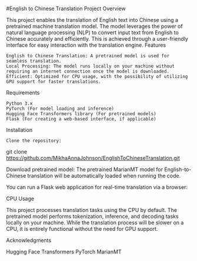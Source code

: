 #English to Chinese Translation Project
Overview

This project enables the translation of English text into Chinese using a pretrained machine translation model. The model leverages the power of natural language processing (NLP) to convert input text from English to Chinese accurately and efficiently. This is achieved through a user-friendly interface for easy interaction with the translation engine.
Features

    English to Chinese Translation: A pretrained model is used for seamless translation.
    Local Processing: The model runs locally on your machine without requiring an internet connection once the model is downloaded.
    Efficient: Optimized for CPU usage, with the possibility of utilizing GPU support for faster translations.

Requirements

    Python 3.x
    PyTorch (For model loading and inference)
    Hugging Face Transformers library (For pretrained models)
    Flask (For creating a web-based interface, if applicable)

Installation

    Clone the repository:

git clone https://github.com/MikhaAnnaJohnson/EnglishToChineseTranslation.git

Download pretrained model: The pretrained MarianMT model for English-to-Chinese translation will be automatically loaded when running the code.

You can  run a Flask web application for real-time translation via a browser:

CPU Usage

This project processes translation tasks using the CPU by default. The pretrained model performs tokenization, inference, and decoding tasks locally on your machine. While the translation process will be slower on a CPU, it is entirely functional without the need for GPU support.

Acknowledgments

Hugging Face Transformers
PyTorch
MarianMT
